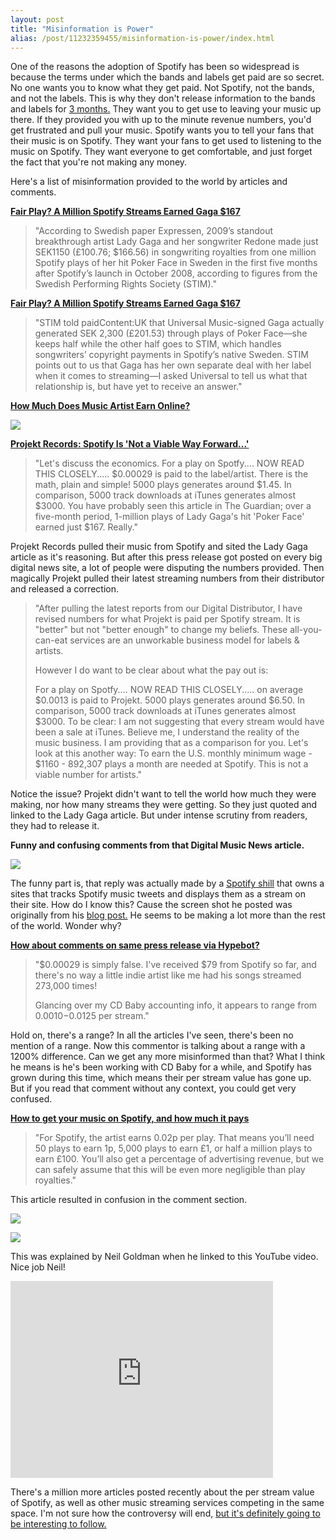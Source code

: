 ```yaml
---
layout: post
title: "Misinformation is Power"
alias: /post/11232359455/misinformation-is-power/index.html
---
```


One of the reasons the adoption of Spotify has been so widespread is because the terms under which the bands and labels get paid are so secret. No one wants you to know what they get paid. Not Spotify, not the bands, and not the labels. This is why they don't release information to the bands and labels for <a href="http://uniformmotion.tumblr.com/post/10726176237/data-or-lack-thereof">3 months.</a> They want you to get use to leaving your music up there. If they provided you with up to the minute revenue numbers, you'd get frustrated and pull your music. Spotify wants you to tell your fans that their music is on Spotify. They want your fans to get used to listening to the music on Spotify. They want everyone to get comfortable, and just forget the fact that you're not making any money.

Here's a list of misinformation provided to the world by articles and comments.

**[Fair Play? A Million Spotify Streams Earned Gaga $167](http://paidcontent.org/article/419-fair-dos-a-million-spotify-streams-earned-gaga-167/)**

> "According to Swedish paper Expressen, 2009’s standout breakthrough artist Lady Gaga and her songwriter Redone made just SEK1150 (£100.76; $166.56) in songwriting royalties from one million Spotify plays of her hit Poker Face in Sweden in the first five months after Spotify’s launch in October 2008, according to figures from the Swedish Performing Rights Society (STIM)."

**[Fair Play? A Million Spotify Streams Earned Gaga $167](http://paidcontent.org/article/419-fair-dos-a-million-spotify-streams-earned-gaga-167/)**

> "STIM told paidContent:UK that Universal Music-signed Gaga actually generated SEK 2,300 (£201.53) through plays of Poker Face—she keeps half while the other half goes to STIM, which handles songwriters’ copyright payments in Spotify’s native Sweden. STIM points out to us that Gaga has her own separate deal with her label when it comes to streaming—I asked Universal to tell us what that relationship is, but have yet to receive an answer."

**[How Much Does Music Artist Earn Online?](http://www.informationisbeautiful.net/2010/how-much-do-music-artists-earn-online/)**

<p class="image">
  <img src="http://media.tumblr.com/tumblr_lsgcai8rcL1qlyu5j.png"/>
</p>

**[Projekt Records: Spotify Is 'Not a Viable Way Forward...'](http://digitalmusicnews.com/stories/092811spotifybail#YpLfY9LinjhERbQ0GTxpBQ)**

> "Let's discuss the economics. For a play on Spotfy.... NOW READ THIS CLOSELY..... $0.00029 is paid to the label/artist. There is the math, plain and simple! 5000 plays generates around $1.45. In comparison, 5000 track downloads at iTunes generates almost $3000. You have probably seen this article in The Guardian; over a five-month period, 1-million plays of Lady Gaga's hit 'Poker Face' earned just $167. Really."

Projekt Records pulled their music from Spotify and sited the Lady Gaga article as it's reasoning. But after this press release got posted on every big digital news site, a lot of people were disputing the numbers provided. Then magically Projekt pulled their latest streaming numbers from their distributor and released a correction.

> "After pulling the latest reports from our Digital Distributor, I have revised numbers for what Projekt is paid per Spotify stream. It is "better" but not "better enough" to change my beliefs. These all-you-can-eat services are an unworkable business model for labels & artists.
>
> However I do want to be clear about what the pay out is:
>
> For a play on Spotfy.... NOW READ THIS CLOSELY..... on average $0.0013 is paid to Projekt. 5000 plays generates around $6.50. In comparison, 5000 track downloads at iTunes generates almost $3000. To be clear: I am not suggesting that every stream would have been a sale at iTunes. Believe me, I understand the reality of the music business. I am providing that as a comparison for you. Let's look at this another way: To earn the U.S. monthly minimum wage - $1160 - 892,307 plays a month are needed at Spotify. This is not a viable number for artists."

Notice the issue? Projekt didn't want to tell the world how much they were making, nor how many streams they were getting. So they just quoted and linked to the Lady Gaga article. But under intense scrutiny from readers, they had to release it.

**Funny and confusing comments from that Digital Music News article.**

<p class="image">
  <img src="http://media.tumblr.com/tumblr_lsgdp5sANo1qlyu5j.png"/>
</p>

The funny part is, that reply was actually made by a <a href="http://www.spotidj.com/">Spotify shill</a> that owns a sites that tracks Spotify music tweets and displays them as a stream on their site. How do I know this? Cause the screen shot he posted was originally from his <a href="http://www.spotidj.com/blog/?p=264">blog post.</a> He seems to be making a lot more than the rest of the world. Wonder why?

**[How about comments on same press release via Hypebot?](http://www.hypebot.com/hypebot/2011/09/another-indie-label-pulls-from-spotify-and-all-you-can-eat-digital-services.html)**

> "$0.00029 is simply false. I've received $79 from Spotify so far, and there's no way a little indie artist like me had his songs streamed 273,000 times!
>
> Glancing over my CD Baby accounting info, it appears to range from $0.0010-$0.0125 per stream."

Hold on, there's a range? In all the articles I've seen, there's been no mention of a range. Now this commentor is talking about a range with a 1200% difference. Can we get any more misinformed than that? What I think he means is he's been working with CD Baby for a while, and Spotify has grown during this time, which means their per stream value has gone up. But if you read that comment without any context, you could get very confused.

**[How to get your music on Spotify, and how much it pays](http://www.spotiguide.com/2010/02/how-to-get-your-music-on-spotify-and-how-much-it-pays/)**

> "For Spotify, the artist earns 0.02p per play. That means you’ll need 50 plays to earn 1p, 5,000 plays to earn £1, or half a million plays to earn £100. You’ll also get a percentage of advertising revenue, but we can safely assume that this will be even more negligible than play royalties."

This article resulted in confusion in the comment section.

<p class="image">
  <img src="http://media.tumblr.com/tumblr_lsgek8jRTR1qlyu5j.png"/>
</p>

<p class="image">
  <img src="http://media.tumblr.com/tumblr_lsgelpcjjv1qlyu5j.png"/>
</p>

This was explained by Neil Goldman when he linked to this YouTube video. Nice job Neil!

<p class="image"><iframe width="420" height="315" src="http://www.youtube.com/embed/D2isSJKntbg" frameborder="0" allowfullscreen="allowfullscreen"> </iframe></p>

There's a million more articles posted recently about the per stream value of Spotify, as well as other music streaming services competing in the same space. I'm not sure how the controversy will end, <a href="http://getsatisfaction.com/spotify/topics/does_the_artists_i_listen_to_get_paid">but it's definitely going to be interesting to follow.</a>